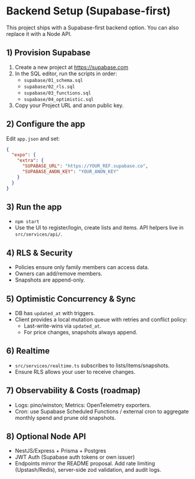 # Backend Setup (Supabase-first)

This project ships with a Supabase-first backend option. You can also replace it with a Node API.

## 1) Provision Supabase

1. Create a new project at https://supabase.com
2. In the SQL editor, run the scripts in order:
   - `supabase/01_schema.sql`
   - `supabase/02_rls.sql`
   - `supabase/03_functions.sql`
   - `supabase/04_optimistic.sql`
3. Copy your Project URL and anon public key.

## 2) Configure the app

Edit `app.json` and set:

```json
{
  "expo": {
    "extra": {
      "SUPABASE_URL": "https://YOUR_REF.supabase.co",
      "SUPABASE_ANON_KEY": "YOUR_ANON_KEY"
    }
  }
}
```

## 3) Run the app

- `npm start`
- Use the UI to register/login, create lists and items. API helpers live in `src/services/api/`.

## 4) RLS & Security

- Policies ensure only family members can access data.
- Owners can add/remove members.
- Snapshots are append-only.

## 5) Optimistic Concurrency & Sync

- DB has `updated_at` with triggers.
- Client provides a local mutation queue with retries and conflict policy:
  - Last-write-wins via `updated_at`.
  - For price changes, snapshots always append.

## 6) Realtime

- `src/services/realtime.ts` subscribes to lists/items/snapshots.
- Ensure RLS allows your user to receive changes.

## 7) Observability & Costs (roadmap)

- Logs: pino/winston; Metrics: OpenTelemetry exporters.
- Cron: use Supabase Scheduled Functions / external cron to aggregate monthly spend and prune old snapshots.

## 8) Optional Node API

- NestJS/Express + Prisma + Postgres
- JWT Auth (Supabase auth tokens or own issuer)
- Endpoints mirror the README proposal. Add rate limiting (Upstash/Redis), server-side zod validation, and audit logs.
